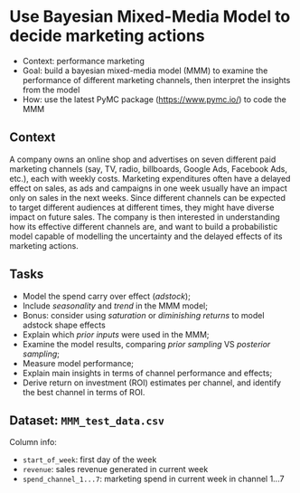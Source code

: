 # Use Bayesian Mixed-Media Model to decide marketing actions
- Context: performance marketing
- Goal: build a bayesian mixed-media model (MMM) to examine the performance of different marketing channels, then interpret the insights from the model
- How: use the latest PyMC package (https://www.pymc.io/) to code the MMM 


## Context
A company owns an online shop and advertises on seven different paid marketing channels (say, TV, radio, billboards, Google Ads, Facebook Ads, etc.), each with weekly costs.
Marketing expenditures often have a delayed effect on sales, as ads and campaigns in one week usually have an impact only on sales in the next weeks. 
Since different channels can be expected to target different audiences at different times, they might have diverse impact on future sales.
The company is then interested in understanding how its effective different channels are, and want to build a probabilistic model capable of modelling the uncertainty and the delayed effects of its marketing actions.


## Tasks
* Model the spend carry over effect (_adstock_);
* Include _seasonality_ and _trend_ in the MMM model;
* Bonus: consider using _saturation_ or _diminishing returns_ to model adstock shape effects
* Explain which _prior inputs_ were used in the MMM;
* Examine the model results, comparing _prior sampling_ VS _posterior sampling_;
* Measure model performance;
* Explain main insights in terms of channel performance and effects;
* Derive return on investment (ROI) estimates per channel, and identify the best channel in terms of ROI.


## Dataset: `MMM_test_data.csv`
Column info:
* `start_of_week`: first day of the week	
* `revenue`: sales revenue generated in current week	
* `spend_channel_1...7`: marketing spend in current week in channel 1...7	
